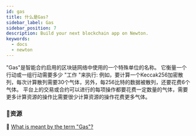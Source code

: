 ```yaml
---
id: gas
title: 什么是Gas?
sidebar_label: Gas
sidebar_position: 7
description: Build your next blockchain app on Newton.
keywords:
  - docs
  - newton
---
```


"Gas"是智能合约启用的区块链网络中使用的一个特殊单位的名称。
它衡量一个行动或一组行动需要多少 "工作 "来执行: 例如，要计算一个Keccak256加密散列，每次计算散列需要30个气体，另外，每256比特的数据被散列，还要花费6个气体。
平台上的交易或合约可以进行的每项操作都要花费一定数量的气体，需要更多计算资源的操作比需要很少计算资源的操作花费更多气体。

### **:scroll:资源**

:green_book: [What is meant by the term "Gas"?](https://ethereum.stackexchange.com/questions/3/what-is-meant-by-the-term-gas)
